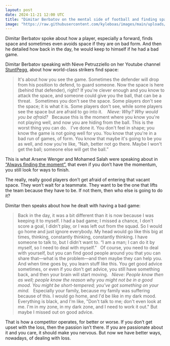 ```yaml
---
layout: post
date: 2024-11-21 12:00 UTC
title: "Dimitar Berbatov on the mental side of football and finding space as a striker"
image: "https://raw.githubusercontent.com/kyleboas/images/main/uploads/2024/11/20/Image-20Nov2024_15:10:31.png"
---
```


Dimitar Berbatov spoke about how a player, especially a forward, finds space and sometimes even avoids space if they are on bad form. And then he detailed how back in the day, he would keep to himself if he had a bad game.

<!---more--->

Dimitar Berbatov speaking with Nieve Petruzziello on her Youtube channel [StuntPegg](https://www.youtube.com/watch?v=f33LafLQp8Y), about how world-class strikers find space: 

> It's about how you see the game. Sometimes the defender will drop from his position to defend, to guard someone. Now the space is here (behind that defender), right? If you're clever enough and you know to attack the space, and someone could give you the ball, that can be a threat.
> 
> Sometimes you don't see the space. Some players don't see the space; it is what it is. Some players don't see, while some players see the space but are afraid to go into it. 
> 
> *Nieve: Why? Why would you be afraid?*
> 
> Because this is the moment where you know you're not playing well, and now you are hiding from the ball. This is the worst thing you can do.
> 
> I've done it. You don't feel in shape; you know the game is not going well for you. You know that you're in a bad run of games, of form. You know that maybe it's going to be you as well, and now you're like, “Nah, better not go there. Maybe I won't get the ball; someone else will get the ball.”

This is what Arsene Wenger and Mohamed Salah were speaking about in [“Always finding the moment”](https://tacticsjournal.com/2024/11/20/always-find-the-moment/), that even if you don’t have the momentum, you still look for ways to finish.

The really, really good players don’t get afraid of entering that vacant space. They won’t wait for a teammate. They want to be the one that lifts the team because they have to be. If not them, then who else is going to do it?

Dimitar then speaks about how he dealt with having a bad game:

> Back in the day, it was a bit different than it is now because I was keeping it to myself. I had a bad game; I missed a chance, I don't score a goal, I didn't play, or I was left out from the squad. So I would go home and just ignore everybody. My head would go like this big at times, thinking, constantly thinking, constantly thinking. I have someone to talk to, but I didn't want to. “I am a man; I can do it by myself, so I need to deal with myself.”
> 
> Of course, you need to deal with yourself, but you can find good people around you that you can share that—what is the problem—and then maybe they can help you. And when time goes by, you learn stuff like this. You get good advice sometimes, or even if you don't get advice, you still have something back, and then your brain will start moving.
> 
> *Nieve: People know then as well; people know the reason why you might not be in a good mood. You might be short-tempered; you've got something on your mind.*
> 
> Especially your family, because my family was suffering because of this. I would go home, and I'd be like in my dark mood. Everything is black, and I'm like, "Don't talk to me; don't even look at me. I'm in my zone, in my dark zone, and I need to work it out." But maybe I missed out on good advice.

That is how a competitor operates, for better or worse. If you don’t get upset with the loss, then the passion isn’t there. If you are passionate about it and you care, it should make you nervous. But now we have better ways, nowadays, of dealing with loss.